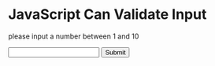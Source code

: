 <!DOCTYPE html>
<html>
    <head> 
    <h1>JavaScript Can Validate Input</h1>
    <p>please input a number between 1 and 10</p>
    <input id='numb'>
    <button type='button' onclick="myFunction">Submit</button>
    <p id='demo'></p>
    <script>
        function myFunction() {
            var x, text;
            //Get The value of the input field with id="numb"
            x = document.getElementById("numb").value;

            //if x is Not a Number or less than one or greather than 10
            if (isNaN(x) || x < 1 || x > 10) {
                text = "input not valid";
            } else {
                text = "input OK";
            }
            document.getElementById("demo").innerHTML = text;
        }
    </Script>
</head>
</html>
